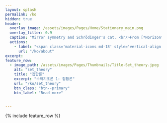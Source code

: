 ```yaml
---
layout: splash
permalink: /ko
hidden: true
header:
  overlay_image: /assets/images/Pages/Home/Stationary_main.png
  overlay_filter: 0.9
  caption: "Mirror symmetry and Schrödinger's cat. <br/>From [*Horizon* $(2018,\\text{ vol.}1)$](https://horizon.kias.re.kr/6469/)<br/>Photo by [**mareykrap**](https://notefolio.net/mareykrap/104880)"
  actions:
    - label: "<span class='material-icons md-18' style='vertical-align:-.1em'>&#xE873;</span>  About"
      url: "/ko/about"
excerpt: 
feature_row:
  - image_path: /assets/images/Pages/Thumbnails/Title-Set_theory.jpeg
    alt: "set_theory"
    title: "집합론"
    excerpt: "수학기초론 1: 집합론"
    url: "/ko/set_theory"
    btn_class: "btn--primary"
    btn_label: "Read more"
  

---
```

{% include feature_row %}
